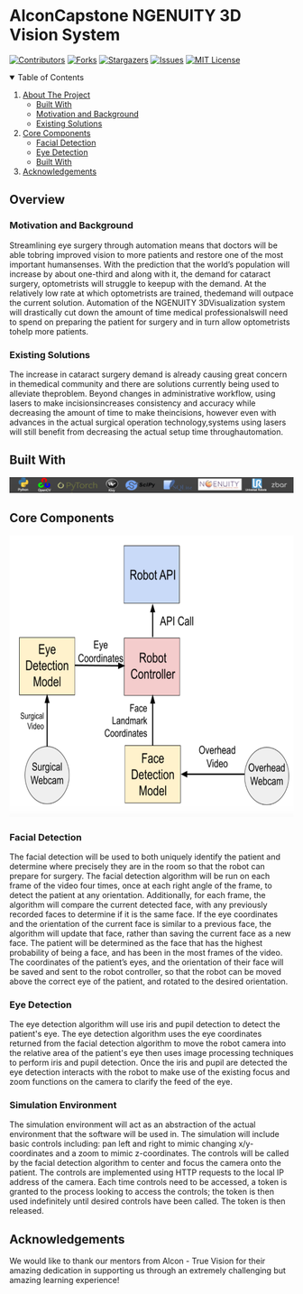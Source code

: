 # AlconCapstone NGENUITY 3D Vision System

[![Contributors][contributors-shield]][contributors-url]
[![Forks][forks-shield]][forks-url]
[![Stargazers][stars-shield]][stars-url]
[![Issues][issues-shield]][issues-url]
[![MIT License][license-shield]][license-url]

[contributors-shield]: https://img.shields.io/badge/contributors-green?style=for-the-badge&logo=appveyor
[contributors-url]: https://github.com/mycoal99/AlconCapstone/graphs/contributors
[forks-shield]: https://img.shields.io/github/forks/mycoal99/AlconCapstone?style=for-the-badge
[forks-url]: https://github.com/othneildrew/Best-README-Template/network/members
[stars-shield]: https://img.shields.io/github/stars/mycoal99/AlconCapstone?style=for-the-badge
[stars-url]: https://github.com/mycoal99/AlconCapstone/stargazers
[issues-shield]: https://img.shields.io/github/issues/mycoal99/AlconCapstone?style=for-the-badge
[issues-url]: https://github.com/mycoal99/AlconCapstone/issues
[license-shield]: https://img.shields.io/github/license/othneildrew/Best-README-Template.svg?style=for-the-badge
[license-url]: https://github.com/mycoal99/AlconCapstone/blob/main/LICENSE

<!-- TABLE OF CONTENTS -->
<details open="open">
  <summary>Table of Contents</summary>
  <ol>
    <li>
      <a href="#overview">About The Project</a>
      <ul>
        <li><a href="#built-with">Built With</a></li>
      </ul>
      <ul>
        <li><a href="#motivation-and-background">Motivation and Background</a></li>
      </ul>
      <ul>
        <li><a href="#existing-solutions">Existing Solutions</a></li>
      </ul>
    </li>
    <li>
      <a href="#core-components"> Core Components</a>
        <ul>
          <li><a href="#facial-detection">Facial Detection</a></li>  
        </ul>
        <ul>
          <li><a href="#eye-detection">Eye Detection</a></li>  
        </ul>
        <ul>
          <li><a href="#simulation-environment">Built With</a></li>  
        </ul>
    </li>
    <li><a href="#acknowledgements">Acknowledgements</a></li>
  </ol>
</details>

## Overview

### Motivation and Background

<p> 
Streamlining eye surgery through automation means that doctors will be able tobring improved vision to more patients and restore one of the most important humansenses. With the prediction that the world’s population will increase by about one-third and along with it, the demand for cataract surgery, optometrists will struggle to keepup with the demand. At the relatively low rate at which optometrists are trained, thedemand will outpace the current solution. Automation of the NGENUITY 3DVisualization system will drastically cut down the amount of time medical professionalswill need to spend on preparing the patient for surgery and in turn allow optometrists tohelp more patients.
</p>

### Existing Solutions

<p>
The increase in cataract surgery demand is already causing great concern in themedical community and there are solutions currently being used to alleviate theproblem. Beyond changes in administrative workflow, using lasers to make incisionsincreases consistency and accuracy while decreasing the amount of time to make theincisions, however even with advances in the actual surgical operation technology,systems using lasers will still benefit from decreasing the actual setup time throughautomation.
</p>

## Built With

<img src="https://raw.githubusercontent.com/mycoal99/AlconCapstone/main/tech_used.png"></img>

## Core Components
<img src="https://github.com/mycoal99/AlconCapstone/blob/main/architecture.png" height="500" width="750"></img>

### Facial Detection

<p>
The facial detection will be used to both uniquely identify the patient and determine where precisely they are in the room so that the robot can prepare for surgery. The facial detection algorithm will be run on each frame of the video four times, once at each right angle of the frame, to detect the patient at any orientation. Additionally, for each frame, the algorithm will compare the current detected face, with any previously recorded faces to determine if it is the same face. If the eye coordinates and the orientation of the current face is similar to a previous face, the algorithm will update that face, rather than saving the current face as a new face. The patient will be determined as the face that has the highest probability of being a face, and has been in the most frames of the video. The coordinates of the patient’s eyes, and the orientation of their face will be saved and sent to the robot controller, so that the robot can be moved above the correct eye of the patient, and rotated to the desired orientation.
</p>

### Eye Detection

<p>
The eye detection algorithm will use iris and pupil detection to detect the patient's eye. The eye detection algorithm uses the eye coordinates returned from the facial detection algorithm to move the robot camera into the relative area of the patient's eye then uses image processing techniques to perform iris and pupil detection. Once the iris and pupil are detected the eye detection interacts with the robot to make use of the existing focus and zoom functions on the camera to clarify the feed of the eye.
</p>

### Simulation Environment

<p>
The simulation environment will act as an abstraction of the actual environment that the software will be used in. The simulation will include basic controls including: pan left and right to mimic changing x/y-coordinates and a zoom to mimic z-coordinates. The controls will be called by the facial detection algorithm to center and focus the camera onto the patient. The controls are implemented using HTTP requests to the local IP address of the camera. Each time controls need to be accessed, a token is granted to the process looking to access the controls; the token is then used indefinitely until desired controls have been called. The token is then released.
</p>

## Acknowledgements

<p>
We would like to thank our mentors from Alcon - True Vision for their amazing dedication in supporting us through an extremely challenging but amazing learning experience!
</p>
